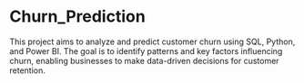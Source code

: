 # Churn_Prediction
This project aims to analyze and predict customer churn using SQL, Python, and Power BI. The goal is to identify patterns and key factors influencing churn, enabling businesses to make data-driven decisions for customer retention.
